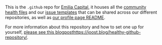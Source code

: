 This is the `.github` repo for [Emilia Capital](https://emilia.capital/), it houses all the [community health files](https://docs.github.com/en/communities/setting-up-your-project-for-healthy-contributions/creating-a-default-community-health-file) and our [issue templates](https://github.com/Emilia-Capital/.github/tree/main/.github/ISSUE_TEMPLATE) that can be shared across our different repositories, as well as [our profile page README](https://github.com/Emilia-Capital/.github/blob/main/profile/README.md).

For more information about this repository and how to set one up for yourself, [please see this blogpost](https://joost.blog/healthy-github-repository/)https://joost.blog/healthy-github-repository/.
